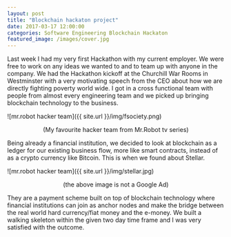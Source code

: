 ```yaml
---
layout: post
title: "Blockchain hackaton project"
date: 2017-03-17 12:00:00
categories: Software Engineering Blockchain Hackaton
featured_image: /images/cover.jpg
---
```


Last week I had my very first Hackathon with my current employer. We were free to work on any ideas we wanted to and to team up with anyone in the company. We had the Hackathon kickoff at the Churchill War Rooms in Westminster with a very motivating speech from the CEO about how we are directly fighting poverty world wide. I got in a cross functional team with people from almost every engineering team and we picked up bringing blockchain technology to the business.

![mr.robot hacker team]({{ site.url }}/img/fsociety.png)
<center>(My favourite hacker team from Mr.Robot tv series)</center>

Being already a financial institution, we decided to look at blockchain as a ledger for our existing business flow, more like smart contracts, instead of as a crypto currency like Bitcoin. This is when we found about Stellar.

![mr.robot hacker team]({{ site.url }}/img/stellar.jpg)
<center>(the above image is not a Google Ad)</center>

They are a payment scheme built on top of blockchain technology where financial institutions can join as anchor nodes and make the bridge between the real world hard currency/fiat money and the e-money. We built a walking skeleton within the given two day time frame and I was very satisfied with the outcome.